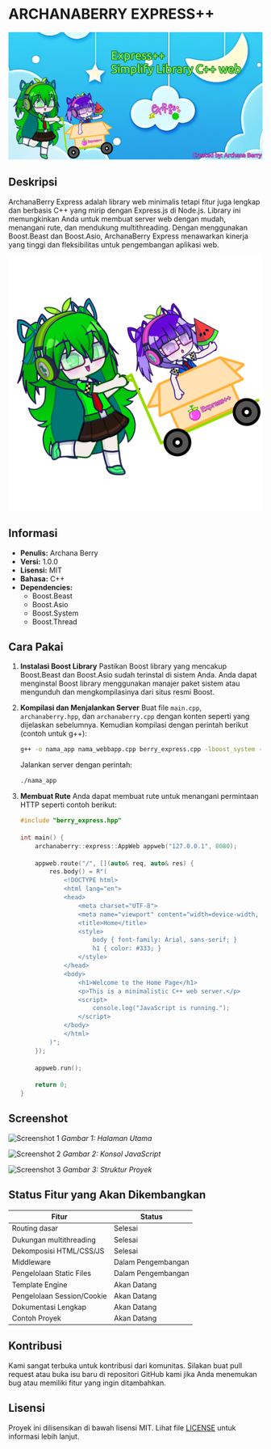 # ARCHANABERRY EXPRESS++

![Archana Berry Express++](archanaberry/banner.png)

## Deskripsi
ArchanaBerry Express adalah library web minimalis tetapi fitur juga lengkap dan berbasis C++ yang mirip dengan Express.js di Node.js. Library ini memungkinkan Anda untuk membuat server web dengan mudah, menangani rute, dan mendukung multithreading. Dengan menggunakan Boost.Beast dan Boost.Asio, ArchanaBerry Express menawarkan kinerja yang tinggi dan fleksibilitas untuk pengembangan aplikasi web.

![Archana Berry dan Archie Wheatgrace](archanaberry/berryexpress.png)

## Informasi
- **Penulis:** Archana Berry
- **Versi:** 1.0.0
- **Lisensi:** MIT
- **Bahasa:** C++
- **Dependencies:**
  - Boost.Beast
  - Boost.Asio
  - Boost.System
  - Boost.Thread

## Cara Pakai
1. **Instalasi Boost Library**
   Pastikan Boost library yang mencakup Boost.Beast dan Boost.Asio sudah terinstal di sistem Anda. Anda dapat menginstal Boost library menggunakan manajer paket sistem atau mengunduh dan mengkompilasinya dari situs resmi Boost.

2. **Kompilasi dan Menjalankan Server**
   Buat file `main.cpp`, `archanaberry.hpp`, dan `archanaberry.cpp` dengan konten seperti yang dijelaskan sebelumnya. Kemudian kompilasi dengan perintah berikut (contoh untuk g++):

   ```bash
   g++ -o nama_app nama_webbapp.cpp berry_express.cpp -lboost_system -lboost_thread -lpthread
   ```

   Jalankan server dengan perintah:

   ```bash
   ./nama_app
   ```

3. **Membuat Rute**
   Anda dapat membuat rute untuk menangani permintaan HTTP seperti contoh berikut:

   ```cpp
   #include "berry_express.hpp"

   int main() {
       archanaberry::express::AppWeb appweb("127.0.0.1", 8080);

       appweb.route("/", [](auto& req, auto& res) {
           res.body() = R"(
               <!DOCTYPE html>
               <html lang="en">
               <head>
                   <meta charset="UTF-8">
                   <meta name="viewport" content="width=device-width, initial-scale=1.0">
                   <title>Home</title>
                   <style>
                       body { font-family: Arial, sans-serif; }
                       h1 { color: #333; }
                   </style>
               </head>
               <body>
                   <h1>Welcome to the Home Page</h1>
                   <p>This is a minimalistic C++ web server.</p>
                   <script>
                       console.log("JavaScript is running.");
                   </script>
               </body>
               </html>
           )";
       });

       appweb.run();

       return 0;
   }
   ```

## Screenshot
![Screenshot 1](https://via.placeholder.com/800x400.png?text=Screenshot+1)
*Gambar 1: Halaman Utama*

![Screenshot 2](https://via.placeholder.com/800x400.png?text=Screenshot+2)
*Gambar 2: Konsol JavaScript*

![Screenshot 3](https://via.placeholder.com/800x400.png?text=Screenshot+3)
*Gambar 3: Struktur Proyek*

## Status Fitur yang Akan Dikembangkan

| Fitur                      | Status          |
|----------------------------|-----------------|
| Routing dasar              | Selesai         |
| Dukungan multithreading    | Selesai         |
| Dekomposisi HTML/CSS/JS    | Selesai         |
| Middleware                 | Dalam Pengembangan |
| Pengelolaan Static Files   | Dalam Pengembangan |
| Template Engine            | Akan Datang     |
| Pengelolaan Session/Cookie | Akan Datang     |
| Dokumentasi Lengkap        | Akan Datang     |
| Contoh Proyek              | Akan Datang     |

## Kontribusi
Kami sangat terbuka untuk kontribusi dari komunitas. Silakan buat pull request atau buka isu baru di repositori GitHub kami jika Anda menemukan bug atau memiliki fitur yang ingin ditambahkan.

## Lisensi
Proyek ini dilisensikan di bawah lisensi MIT. Lihat file [LICENSE](LICENSE) untuk informasi lebih lanjut.
